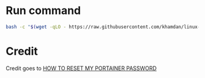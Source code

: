 # Run command

```bash
bash -c "$(wget -qLO - https://raw.githubusercontent.com/khamdan/linux-script/master/portainer-reset-password/run.sh)"
```

# Credit

Credit goes to [HOW TO RESET MY PORTAINER PASSWORD](https://omar2cloud.github.io/rasp/psswd/)
